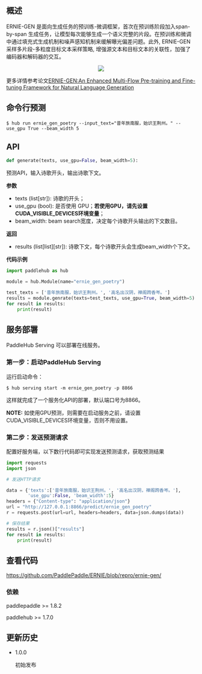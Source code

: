 ## 概述

ERNIE-GEN 是面向生成任务的预训练-微调框架，首次在预训练阶段加入span-by-span 生成任务，让模型每次能够生成一个语义完整的片段。在预训练和微调中通过填充式生成机制和噪声感知机制来缓解曝光偏差问题。此外, ERNIE-GEN 采样多片段-多粒度目标文本采样策略, 增强源文本和目标文本的关联性，加强了编码器和解码器的交互。
<p align="center">
<img src="https://github.com/PaddlePaddle/ERNIE/blob/repro/ernie-gen/.meta/multi-flow-attention.png" hspace='10'/> <br />
</p>

更多详情参考论文[ERNIE-GEN:An Enhanced Multi-Flow Pre-training and Fine-tuning Framework for Natural Language Generation](https://arxiv.org/abs/2001.11314)

## 命令行预测

```shell
$ hub run ernie_gen_poetry --input_text="昔年旅南服，始识王荆州。" --use_gpu True --beam_width 5
```

## API

```python
def generate(texts, use_gpu=False, beam_width=5):
```

预测API，输入诗歌开头，输出诗歌下文。

**参数**

* texts (list\[str\]): 诗歌的开头；
* use\_gpu (bool): 是否使用 GPU；**若使用GPU，请先设置CUDA\_VISIBLE\_DEVICES环境变量**；
* beam_width: beam search宽度，决定每个诗歌开头输出的下文数目。

**返回**

* results (list[list][str]): 诗歌下文，每个诗歌开头会生成beam_width个下文。

**代码示例**

```python
import paddlehub as hub

module = hub.Module(name="ernie_gen_poetry")

test_texts = ['昔年旅南服，始识王荆州。', '高名出汉阴，禅阁跨香岑。']
results = module.genrate(texts=test_texts, use_gpu=True, beam_width=5)
for result in results:
    print(result)
```

## 服务部署

PaddleHub Serving 可以部署在线服务。

### 第一步：启动PaddleHub Serving

运行启动命令：
```shell
$ hub serving start -m ernie_gen_poetry -p 8866
```

这样就完成了一个服务化API的部署，默认端口号为8866。

**NOTE:** 如使用GPU预测，则需要在启动服务之前，请设置CUDA\_VISIBLE\_DEVICES环境变量，否则不用设置。

### 第二步：发送预测请求

配置好服务端，以下数行代码即可实现发送预测请求，获取预测结果

```python
import requests
import json

# 发送HTTP请求

data = {'texts':['昔年旅南服，始识王荆州。', '高名出汉阴，禅阁跨香岑。'],
        'use_gpu':False, 'beam_width':5}
headers = {"Content-type": "application/json"}
url = "http://127.0.0.1:8866/predict/ernie_gen_poetry"
r = requests.post(url=url, headers=headers, data=json.dumps(data))

# 保存结果
results = r.json()["results"]
for result in results:
    print(result)
```

## 查看代码

https://github.com/PaddlePaddle/ERNIE/blob/repro/ernie-gen/

### 依赖

paddlepaddle >= 1.8.2

paddlehub >= 1.7.0


## 更新历史

* 1.0.0

  初始发布
